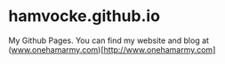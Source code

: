 hamvocke.github.io
==================

My Github Pages. You can find my website and blog at (www.onehamarmy.com)[http://www.onehamarmy.com]
